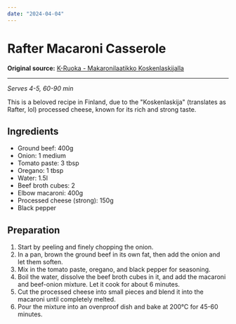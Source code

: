 ```yaml
---
date: "2024-04-04"
---
```


# Rafter Macaroni Casserole

**Original source:** [K-Ruoka - Makaronilaatikko Koskenlaskijalla](https://www.k-ruoka.fi/reseptit/makaronilaatikko-koskenlaskijalla)

---

*Serves 4-5, 60-90 min*

This is a beloved recipe in Finland, due to the "Koskenlaskija" (translates as Rafter, lol) processed cheese, known for its rich and strong taste.

## Ingredients
- Ground beef: 400g
- Onion: 1 medium
- Tomato paste: 3 tbsp
- Oregano: 1 tbsp
- Water: 1.5l
- Beef broth cubes: 2
- Elbow macaroni: 400g
- Processed cheese (strong): 150g
- Black pepper

## Preparation
1. Start by peeling and finely chopping the onion.
2. In a pan, brown the ground beef in its own fat, then add the onion and let them soften.
3. Mix in the tomato paste, oregano, and black pepper for seasoning.
4. Boil the water, dissolve the beef broth cubes in it, and add the macaroni and beef-onion mixture. Let it cook for about 6 minutes.
5. Cut the processed cheese into small pieces and blend it into the macaroni until completely melted.
6. Pour the mixture into an ovenproof dish and bake at 200°C for 45-60 minutes.
